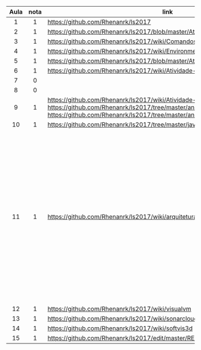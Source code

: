| Aula  | nota | link | comentário  |
|:-:|:-:|---|:-:|
| 1  | 1  | https://github.com/Rhenanrk/ls2017  |   |
| 2  | 1  | https://github.com/Rhenanrk/ls2017/blob/master/Ativ.%20Supervis.%2019.08.md  |   |
| 3  | 1  | https://github.com/Rhenanrk/ls2017/wiki/Comandos  |   |
| 4  | 1  | https://github.com/Rhenanrk/ls2017/wiki/Environment  |   |
| 5  | 1  | https://github.com/Rhenanrk/ls2017/blob/master/Ativid.%20Supervis.%2030.08.md  |   |
| 6  | 1  | https://github.com/Rhenanrk/ls2017/wiki/Atividade-Aula-06.09  |   |
| 7  | 0  |   |   |
| 8  | 0  |   |   |
| 9  | 1  | https://github.com/Rhenanrk/ls2017/wiki/Atividade-Aula-27.09  https://github.com/Rhenanrk/ls2017/tree/master/analise-estatica  https://github.com/Rhenanrk/ls2017/tree/master/analise-estatica2 |   |
| 10  | 1  | https://github.com/Rhenanrk/ls2017/tree/master/javancss  |   |
| 11  | 1  | https://github.com/Rhenanrk/ls2017/wiki/arquitetura  | Conforme informado durante a aula, esta atividade foi publicada no meu repositório às 23:30 da terça (17/10), e por conta do horário de verão na minha máquina (12:30), a atividade ficou com a data do dia seguinte (18/10)  |
| 12  | 1  | https://github.com/Rhenanrk/ls2017/wiki/visualvm  |   |
| 13  | 1  | https://github.com/Rhenanrk/ls2017/wiki/sonarcloud  |   |
| 14  | 1  | https://github.com/Rhenanrk/ls2017/wiki/softvis3d  |   |
| 15  | 1  | https://github.com/Rhenanrk/ls2017/edit/master/README.md  |   |
